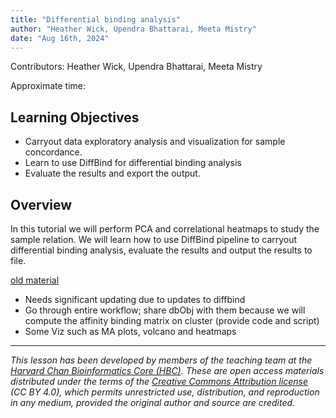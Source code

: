 ```yaml
---
title: "Differential binding analysis"
author: "Heather Wick, Upendra Bhattarai, Meeta Mistry"
date: "Aug 16th, 2024"
---
```


Contributors: Heather Wick, Upendra Bhattarai, Meeta Mistry

Approximate time: 

## Learning Objectives

* Carryout data exploratory analysis and visualization for sample concordance.
* Learn to use DiffBind for differential binding analysis
* Evaluate the results and export the output.




## Overview

In this tutorial we will perform PCA and correlational heatmaps to study the sample relation. We will learn how to use DiffBind pipeline to carryout differential binding analysis, evaluate the results and output the results to file.


[old material](https://github.com/hbctraining/Peak_analysis_workshop/blob/main/lessons/OLD_diffbind_differential_peaks.md)
- Needs significant updating due to updates to diffbind
- Go through entire workflow; share dbObj with them because we will compute the affinity binding matrix on cluster (provide code and script)
- Some Viz such as MA plots, volcano and heatmaps


***

*This lesson has been developed by members of the teaching team at the [Harvard Chan Bioinformatics Core (HBC)](http://bioinformatics.sph.harvard.edu/). These are open access materials distributed under the terms of the [Creative Commons Attribution license](https://creativecommons.org/licenses/by/4.0/) (CC BY 4.0), which permits unrestricted use, distribution, and reproduction in any medium, provided the original author and source are credited.*
